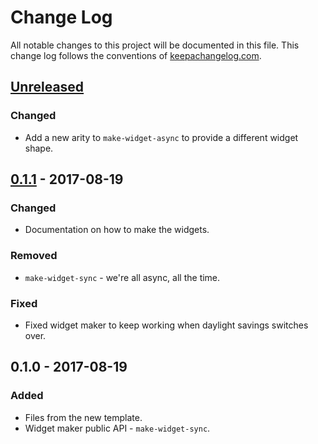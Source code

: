 # Change Log
All notable changes to this project will be documented in this file. This change log follows the conventions of [keepachangelog.com](http://keepachangelog.com/).

## [Unreleased]
### Changed
- Add a new arity to `make-widget-async` to provide a different widget shape.

## [0.1.1] - 2017-08-19
### Changed
- Documentation on how to make the widgets.

### Removed
- `make-widget-sync` - we're all async, all the time.

### Fixed
- Fixed widget maker to keep working when daylight savings switches over.

## 0.1.0 - 2017-08-19
### Added
- Files from the new template.
- Widget maker public API - `make-widget-sync`.

[Unreleased]: https://github.com/your-name/ninja-app/compare/0.1.1...HEAD
[0.1.1]: https://github.com/your-name/ninja-app/compare/0.1.0...0.1.1
